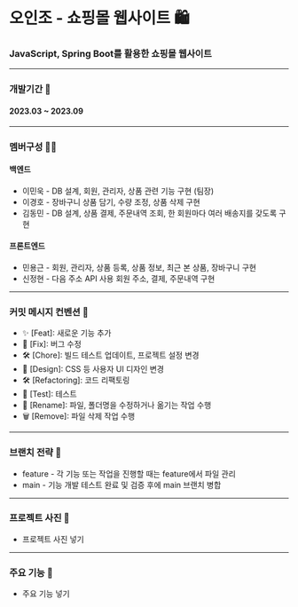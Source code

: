 # 오인조 - 쇼핑몰 웹사이트 🛍️
### JavaScript, Spring Boot를 활용한 쇼핑몰 웹사이트
---
### 개발기간 📅
#### 2023.03 ~ 2023.09
---
### 멤버구성 👨‍💻
#### 백엔드
- 이민욱 - DB 설계, 회원, 관리자, 상품 관련 기능 구현 (팀장)
- 이경호 - 장바구니 상품 담기, 수량 조정, 상품 삭제 구현
- 김동민 - DB 설계, 상품 결제, 주문내역 조회, 한 회원마다 여러 배송지를 갖도록 구현
#### 프론트엔드
- 민용근 - 회원, 관리자, 상품 등록, 상품 정보, 최근 본 상품, 장바구니 구현
- 신정현 - 다음 주소 API 사용 회원 주소, 결제, 주문내역 구현
---
### 커밋 메시지 컨벤션 📝
- ✨ [Feat]: 새로운 기능 추가
- 🐛 [Fix]: 버그 수정
- 🛠 [Chore]: 빌드 테스트 업데이트, 프로젝트 설정 변경
- 🎨 [Design]: CSS 등 사용자 UI 디자인 변경
- 🛠 [Refactoring]: 코드 리팩토링
- 🧪 [Test]: 테스트
- 🔄 [Rename]: 파일, 폴더명을 수정하거나 옮기는 작업 수행
- 🗑 [Remove]: 파일 삭제 작업 수행
---
### 브랜치 전략 🌿
- feature - 각 기능 또는 작업을 진행할 때는 feature에서 파일 관리
- main - 기능 개발 테스트 완료 및 검증 후에 main 브랜치 병합
---
### 프로젝트 사진 📸
- 프로젝트 사진 넣기
---
### 주요 기능 🚀
- 주요 기능 넣기

